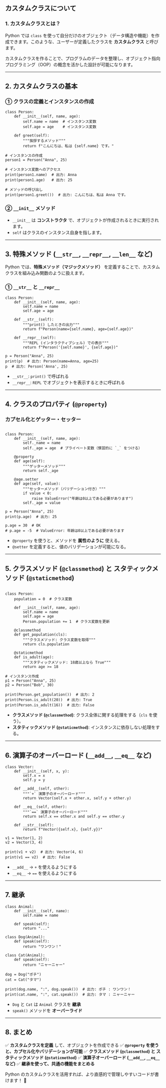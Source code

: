 ## **カスタムクラスについて**

### **1. カスタムクラスとは？**

Python では `class` を使って自分だけのオブジェクト（データ構造や機能）を作成できます。このような、ユーザーが定義したクラスを **カスタムクラス** と呼びます。

カスタムクラスを作ることで、プログラムのデータを整理し、オブジェクト指向プログラミング（OOP）の概念を活かした設計が可能になります。

------

## **2. カスタムクラスの基本**

### **① クラスの定義とインスタンスの作成**

```
class Person:
    def __init__(self, name, age):
        self.name = name  # インスタンス変数
        self.age = age    # インスタンス変数

    def greet(self):
        """挨拶するメソッド"""
        return f"こんにちは、私は {self.name} です。"

# インスタンスの作成
person1 = Person("Anna", 25)

# インスタンス変数へのアクセス
print(person1.name)  # 出力: Anna
print(person1.age)   # 出力: 25

# メソッドの呼び出し
print(person1.greet())  # 出力: こんにちは、私は Anna です。
```

### **② `__init__` メソッド**

- `__init__` は **コンストラクタ** で、オブジェクトが作成されるときに実行されます。
- `self` はクラスのインスタンス自身を指します。

------

## **3. 特殊メソッド (`__str__`, `__repr__`, `__len__` など)**

Python では、**特殊メソッド（マジックメソッド）** を定義することで、カスタムクラスを組み込み関数のように扱えます。

### **① `__str__` と `__repr__`**

```
class Person:
    def __init__(self, name, age):
        self.name = name
        self.age = age

    def __str__(self):
        """print() したときの出力"""
        return f"Person(name={self.name}, age={self.age})"

    def __repr__(self):
        """REPL (インタラクティブシェル) での表示"""
        return f"Person('{self.name}', {self.age})"

p = Person("Anna", 25)
print(p)  # 出力: Person(name=Anna, age=25)
p  # 出力: Person('Anna', 25)
```

- `__str__`: `print()` で呼ばれる
- `__repr__`: `REPL` でオブジェクトを表示するときに呼ばれる

------

## **4. クラスのプロパティ (`@property`)**

### **カプセル化とゲッター・セッター**

```

class Person:
    def __init__(self, name, age):
        self._name = name
        self._age = age  # プライベート変数（慣習的に `_` をつける）

    @property
    def age(self):
        """ゲッターメソッド"""
        return self._age

    @age.setter
    def age(self, value):
        """セッターメソッド（バリデーション付き）"""
        if value < 0:
            raise ValueError("年齢は0以上である必要があります")
        self._age = value

p = Person("Anna", 25)
print(p.age)  # 出力: 25

p.age = 30  # OK
# p.age = -5  # ValueError: 年齢は0以上である必要があります
```

- `@property` を使うと、メソッドを **属性のように** 使える。
- `@setter` を定義すると、値のバリデーションが可能になる。

------

## **5. クラスメソッド (`@classmethod`) と スタティックメソッド (`@staticmethod`)**

```

class Person:
    population = 0  # クラス変数

    def __init__(self, name, age):
        self.name = name
        self.age = age
        Person.population += 1  # クラス変数を更新

    @classmethod
    def get_population(cls):
        """クラスメソッド: クラス変数を取得"""
        return cls.population

    @staticmethod
    def is_adult(age):
        """スタティックメソッド: 18歳以上なら True"""
        return age >= 18

# インスタンス作成
p1 = Person("Anna", 25)
p2 = Person("Bob", 30)

print(Person.get_population())  # 出力: 2
print(Person.is_adult(20))  # 出力: True
print(Person.is_adult(16))  # 出力: False
```

- **クラスメソッド (`@classmethod`)**: クラス全体に関する処理をする（`cls` を使う）。
- **スタティックメソッド (`@staticmethod`)**: インスタンスに依存しない処理をする。

------

## **6. 演算子のオーバーロード (`__add__`, `__eq__` など)**

```
class Vector:
    def __init__(self, x, y):
        self.x = x
        self.y = y

    def __add__(self, other):
        """`+` 演算子のオーバーロード"""
        return Vector(self.x + other.x, self.y + other.y)

    def __eq__(self, other):
        """`==` 演算子のオーバーロード"""
        return self.x == other.x and self.y == other.y

    def __str__(self):
        return f"Vector({self.x}, {self.y})"

v1 = Vector(1, 2)
v2 = Vector(3, 4)

print(v1 + v2)  # 出力: Vector(4, 6)
print(v1 == v2)  # 出力: False
```

- `__add__` → `+` を使えるようにする
- `__eq__` → `==` を使えるようにする

------

## **7. 継承**

```
class Animal:
    def __init__(self, name):
        self.name = name

    def speak(self):
        return "..."

class Dog(Animal):
    def speak(self):
        return "ワンワン！"

class Cat(Animal):
    def speak(self):
        return "ニャーニャー"

dog = Dog("ポチ")
cat = Cat("タマ")

print(dog.name, ":", dog.speak())  # 出力: ポチ : ワンワン！
print(cat.name, ":", cat.speak())  # 出力: タマ : ニャーニャー
```

- `Dog` と `Cat` は `Animal` クラスを **継承**
- `speak()` メソッドを **オーバーライド**

------

## **8. まとめ**

✅ **カスタムクラスを定義** して、オブジェクトを作成できる
✅ **`@property` を使うと、カプセル化やバリデーションが可能**
✅ **クラスメソッド (`@classmethod`) と スタティックメソッド (`@staticmethod`)**
✅ **演算子オーバーロード (`__add__`, `__eq__` など)**
✅ **継承を使って、共通の機能をまとめる**

Python のカスタムクラスを活用すれば、より直感的で管理しやすいコードが書けます！ 🚀